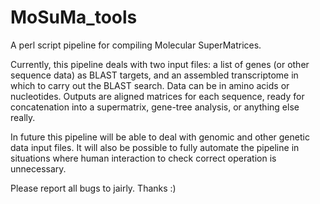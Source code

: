 # MoSuMa_tools
A perl script pipeline for compiling Molecular SuperMatrices.

Currently, this pipeline deals with two input files: a list of genes (or other sequence data) as BLAST targets, and an assembled transcriptome in which to carry out the BLAST search. Data can be in amino acids or nucleotides. Outputs are aligned matrices for each sequence, ready for concatenation into a supermatrix, gene-tree analysis, or anything else really.

In future this pipeline will be able to deal with genomic and other genetic data input files. It will also be possible to fully automate the pipeline in situations where human interaction to check correct operation is unnecessary.

Please report all bugs to jairly. Thanks :)
